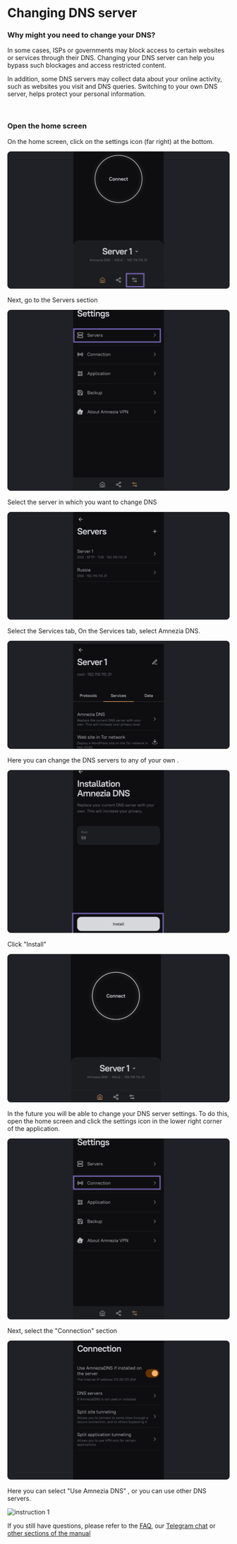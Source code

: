 # Changing DNS server

### Why might you need to change your DNS?

In some cases, ISPs or governments may block access to certain websites or services through their DNS.
Changing your DNS server can help you bypass such blockages and access restricted content.

In addition, some DNS servers may collect data about your online activity, such as websites you visit and
DNS queries. Switching to your own DNS server, helps protect your personal information.


&nbsp;

### Open the home screen  

On the home screen, click on the settings icon (far right) at the bottom.

![instruction 1](https://raw.githubusercontent.com/amnezia-vpn/amnezia.org-content/master/docs/en/instructions/06_change-dns/img/cd_en_1.png)

Next, go to the Servers section 

![instruction 1](https://raw.githubusercontent.com/amnezia-vpn/amnezia.org-content/master/docs/en/instructions/06_change-dns/img/cd_en_2.png)

Select the server in which you want to change DNS

![instruction 1](https://raw.githubusercontent.com/amnezia-vpn/amnezia.org-content/master/docs/en/instructions/06_change-dns/img/cd_en_3.png)

Select the Services tab, 
On the Services tab, select Amnezia DNS.

![instruction 1](https://raw.githubusercontent.com/amnezia-vpn/amnezia.org-content/master/docs/en/instructions/06_change-dns/img/cd_en_4.png)

Here you can change the DNS servers to any of your own .

![instruction 1](https://raw.githubusercontent.com/amnezia-vpn/amnezia.org-content/master/docs/en/instructions/06_change-dns/img/cd_en_5.png)

Click "Install" 

![instruction 1](https://raw.githubusercontent.com/amnezia-vpn/amnezia.org-content/master/docs/en/instructions/06_change-dns/img/cd_en_6.png)

In the future you will be able to change your DNS server settings.
To do this, open the home screen and click the settings icon in the lower right corner of the application.

![instruction 1](https://raw.githubusercontent.com/amnezia-vpn/amnezia.org-content/master/docs/en/instructions/06_change-dns/img/cd_en_7.png)

Next, select the "Connection" section

![instruction 1](https://raw.githubusercontent.com/amnezia-vpn/amnezia.org-content/master/docs/en/instructions/06_change-dns/img/cd_en_8.png)

Here you can select "Use Amnezia DNS" , or you can use other DNS servers.

![instruction 1](https://raw.githubusercontent.com/amnezia-vpn/amnezia.org-content/master/docs/en/instructions/06_change-dns/img/cd_en_9.png)


If you still have questions, please refer to the [FAQ], our [Telegram chat] or [other sections of the manual]


[amnezia-site-ext-link]: https://amnezia-web-nx1r.vercel.app
[about-int-link]: /about
[FAQ]: /about 
[Telegram chat]: /about 
[other sections of the manual]: /about





